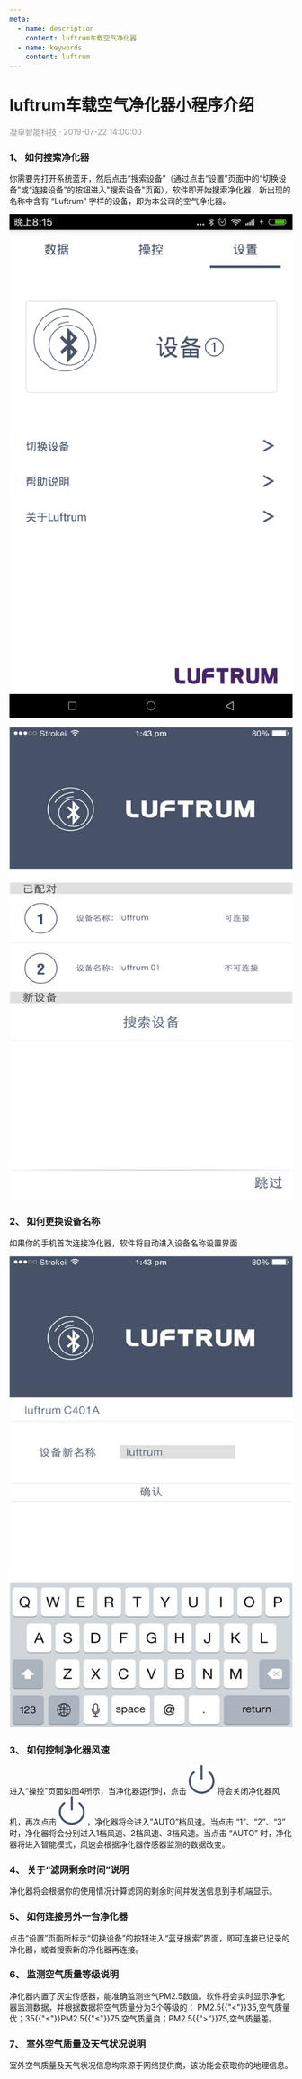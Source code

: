 ```yaml
---
meta:
  - name: description
    content: luftrum车载空气净化器
  - name: keywords
    content: luftrum
---
```


# luftrum车载空气净化器小程序介绍
<p style="color: #999">凝卓智能科技 · 2019-07-22 14:00:00<p>

### 1、 如何搜索净化器

你需要先打开系统蓝牙，然后点击“搜索设备”（通过点击“设置”页面中的“切换设备”或“连接设备”的按钮进入"搜索设备"页面），软件即开始搜索净化器，新出现的名称中含有 “Luftrum” 字样的设备，即为本公司的空气净化器。

![img_4.png](./luftrum/img_4.png)

![img_1.jpg](./luftrum/img_1.jpg)

### 2、 如何更换设备名称

如果你的手机首次连接净化器，软件将自动进入设备名称设置界面

![img_3.jpg](./luftrum/img_3.jpg)

### 3、 如何控制净化器风速

进入“操控”页面如图4所示，当净化器运行时，点击 ![yuan_s.png](./luftrum/yuan_s.png) 将会关闭净化器风机，再次点击 ![yuan_s.png](./luftrum/yuan_s.png) ，净化器将会进入”AUTO”档风速。当点击 “1”、“2”、“3” 时，净化器将会分别进入1档风速、2档风速、3档风速。当点击 “AUTO” 时，净化器将进入智能模式，风速会根据净化器传感器监测的数据改变。

### 4、 关于“滤网剩余时间”说明

净化器将会根据你的使用情况计算滤网的剩余时间并发送信息到手机端显示。

### 5、 如何连接另外一台净化器

点击“设置”页面所标示“切换设备”的按钮进入“蓝牙搜索”界面，即可连接已记录的净化器，或者搜索新的净化器再连接。

### 6、 监测空气质量等级说明

净化器内置了灰尘传感器，能准确监测空气PM2.5数值。软件将会实时显示净化器监测数据，并根据数据将空气质量分为3个等级的： PM2.5{{"<"}}35,空气质量优；35{{"≤"}}PM2.5{{"≤"}}75,空气质量良；PM2.5{{">"}}75,空气质量差。

### 7、 室外空气质量及天气状况说明

室外空气质量及天气状况信息均来源于网络提供商，该功能会获取你的地理信息。
